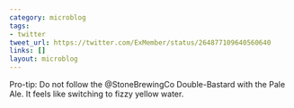 ```yaml
---
category: microblog
tags:
- twitter
tweet_url: https://twitter.com/ExMember/status/264877109640560640
links: []
layout: microblog
---
```

Pro-tip: Do not follow the @StoneBrewingCo Double-Bastard with the Pale Ale. It feels like switching to fizzy yellow water.
